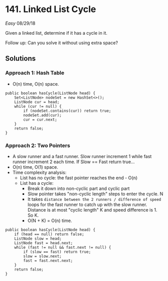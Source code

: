 # 141. Linked List Cycle
*Easy*
08/29/18

Given a linked list, determine if it has a cycle in it.

Follow up:
Can you solve it without using extra space?

## Solutions
### Approach 1: Hash Table
* O(n) time, O(n) space.
```
public boolean hasCycle(ListNode head) {
    Set<ListNode> nodeSet = new HashSet<>();
    ListNode cur = head;
    while (cur != null) {
        if (nodeSet.contains(cur)) return true;
        nodeSet.add(cur);
        cur = cur.next;
    }
    return false;
}
```
### Approach 2: Two Pointers
* A slow runner and a fast runner. Slow runner increment 1 while fast runner increment 2 each time. If Slow == Fast return true...
* O(n) time, O(1) space.
* Time complexity analysis:
  - List has no cycle: the fast pointer reaches the end - O(n)
  - List has a cycle:
    - Break it down into non-cyclic part and cyclic part
    - Slow pointer takes "non-cyclic length" steps to enter the cycle. N
    - It takes ```distance between the 2 runners / difference of speed``` loops for the fast runner to catch up with the slow runner. Distance is at most "cyclic length" K and speed difference is 1. So K.
    - O(N + K) = O(n) time.
```
public boolean hasCycle(ListNode head) {
    if (head == null) return false;
    ListNode slow = head;
    ListNode fast = head.next;
    while (fast != null && fast.next != null) {
        if (slow == fast) return true;
        slow = slow.next;
        fast = fast.next.next;
    }
    return false;
}
```
